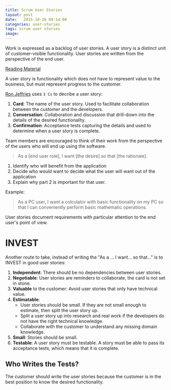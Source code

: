 ```yaml
---
title: Scrum User Stories
layout: post
date:   2015-10-26 09:14:00
categories: user-stories
tags: scrum user stories
image:
---
```


Work is expressed as a backlog of user stories. A user story is a distinct unit of customer-visible functionality. User stories are written from the perspective of the end user.

[Reading Material](http://www.energizedwork.com/weblog/2006/02/user-stories-part-1-what-is-user-story)

A user story is functionality which does not have to represent value to the business, but must represent progress to the customer.

[Ron Jeffries](http://ronjeffries.com/) uses `3 Cs` to decribe a user story:

1. **Card**: The name of the user story. Used to facilitate collaboration between the customer and the developers.
2. **Conversation**: Collaboration and discussion that drill-down into the details of the desired functionality.
3. **Confirmation**: Acceptance tests capturing the details and used to determine when a user story is complete.

Team members are encouraged to think of their work from the perspective of the users who will end up using the software.

> As a [end user role], I want [the desire] so that [the rationale].

1. Identify who will benefit from the application
2. Decide who would want to decide what the user will want out of the application
3. Explain why part 2 is important for that user.

Example:

> As a PC user, I want a colculator with basic functionality on my PC so that I can conveniently perform basic mathematic operations.

User stories document requirements with particular attention to the end user's point of view.

# INVEST

Another route to take, instead of writing the "As a ... I want... so that..." is to INVEST in good user stories:

1. **Independent**: There should be no dependencies between user stories.
2. **Negotiable**: User stories are reminders to collaborate, the card is not set in stone.
3. **Valuable** to the customer: Avoid user stories that only have technical value.
4. **Estimatable**:
    - User stories should be small. If they are not small enough to estimate, then split the user story up.
    - Split a user story up into research and real work if the developers do not have the right technical knowledge.
    - Collaborate with the customer to understand any missing domain knowledge.
5. **Small**: Stories should be small.
6. **Testable**: A user story must be testable. A story must be able to pass its acceptance tests, which means that it is complete.

## Who Writes the Tests?

The customer should write the user stories because the customer is in the best position to know the desired functionality.
